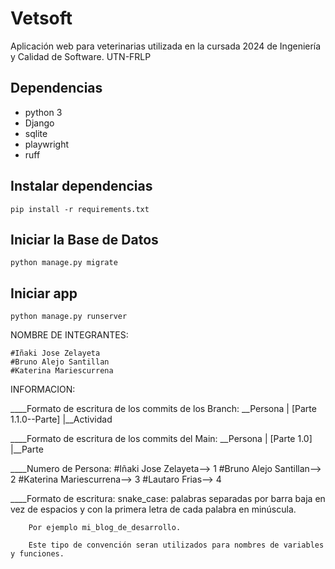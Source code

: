 # Vetsoft

Aplicación web para veterinarias utilizada en la cursada 2024 de Ingeniería y Calidad de Software. UTN-FRLP

## Dependencias

- python 3
- Django
- sqlite
- playwright
- ruff

## Instalar dependencias

`pip install -r requirements.txt`

## Iniciar la Base de Datos

`python manage.py migrate`

## Iniciar app

`python manage.py runserver`

NOMBRE DE INTEGRANTES:

    #Iñaki Jose Zelayeta
    #Bruno Alejo Santillan
    #Katerina Mariescurrena 

INFORMACION:

____Formato de escritura de los commits de los Branch:
                  __Persona 
                 |
        [Parte 1.1.0--Parte]
               |__Actividad

____Formato de escritura de los commits del Main:
                __Persona 
               |
        [Parte 1.0]
                 |__Parte

____Numero de Persona: 
        #Iñaki Jose Zelayeta--> 1
        #Bruno Alejo Santillan--> 2
        #Katerina Mariescurrena--> 3
        #Lautaro Frias--> 4

____Formato de escritura: 
        snake_case: palabras separadas por barra baja en vez de espacios y 
        con la primera letra de cada palabra en minúscula. 

        Por ejemplo mi_blog_de_desarrollo.

        Este tipo de convención seran utilizados para nombres de variables y funciones.

